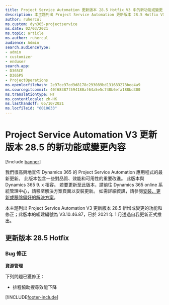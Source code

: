```yaml
---
title: Project Service Automation 更新版本 28.5 Hotfix V3 中的新功能或變更
description: 本主題列出 Project Service Automation 更新版本 28.5 Hotfix V3 提供的功能和修正。
author: ruhercul
ms.custom: dyn365-projectservice
ms.date: 02/03/2021
ms.topic: article
ms.author: ruhercul
audience: Admin
search.audienceType:
- admin
- customizer
- enduser
search.app:
- D365CE
- D365PS
- ProjectOperations
ms.openlocfilehash: 2e97ce97cd9d8178c293089bd131683278bee4a9
ms.sourcegitcommit: 40f68387f594180af64a5e5c748b6efa188bd300
ms.translationtype: HT
ms.contentlocale: zh-HK
ms.lasthandoff: 05/10/2021
ms.locfileid: "6010633"
---
```

# <a name="whats-new-or-changed-in-project-service-automation-update-release-285-v3"></a>Project Service Automation V3 更新版本 28.5 的新功能或變更內容

[!include [banner](../includes/psa-now-project-operations.md)]

我們很高興地宣佈 Dynamics 365 的 Project Service Automation 應用程式的最新更新。 此版本包含一些對品質、效能和可用性的重要改進。 此版本與 Dynamics 365 9. x 相容。 若要更新至此版本，請前往 Dynamics 365 online 系統管理中心，請移至解決方案頁面以安裝更新。 如需詳細資訊，請參閱[安裝、更新或移除偏好的解決方案](/power-platform/admin/install-remove-preferred-solution)。

本主題列出 Project Service Automation V3 更新版本 28.5 新增或變更的功能和修正；此版本的組建編號為 V3.10.46.87，已於 2021 年 1 月透過自我更新正式推出。

## <a name="update-release-285-hotfix"></a>更新版本 28.5 Hotfix

### <a name="bug-fixes"></a>Bug 修正

**資源管理**

下列問題已獲修正：

- 排程協助搜尋效能下降



[!INCLUDE[footer-include](../includes/footer-banner.md)]